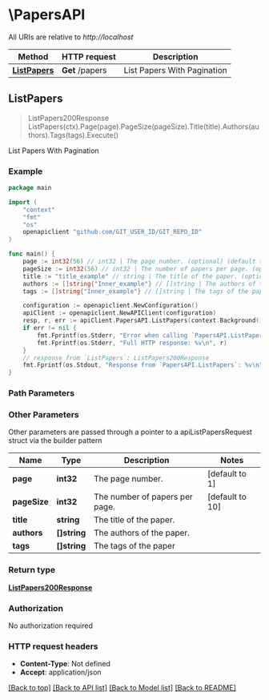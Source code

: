 # \PapersAPI

All URIs are relative to *http://localhost*

Method | HTTP request | Description
------------- | ------------- | -------------
[**ListPapers**](PapersAPI.md#ListPapers) | **Get** /papers | List Papers With Pagination



## ListPapers

> ListPapers200Response ListPapers(ctx).Page(page).PageSize(pageSize).Title(title).Authors(authors).Tags(tags).Execute()

List Papers With Pagination

### Example

```go
package main

import (
	"context"
	"fmt"
	"os"
	openapiclient "github.com/GIT_USER_ID/GIT_REPO_ID"
)

func main() {
	page := int32(56) // int32 | The page number. (optional) (default to 1)
	pageSize := int32(56) // int32 | The number of papers per page. (optional) (default to 10)
	title := "title_example" // string | The title of the paper. (optional)
	authors := []string{"Inner_example"} // []string | The authors of the paper. (optional)
	tags := []string{"Inner_example"} // []string | The tags of the paper (optional)

	configuration := openapiclient.NewConfiguration()
	apiClient := openapiclient.NewAPIClient(configuration)
	resp, r, err := apiClient.PapersAPI.ListPapers(context.Background()).Page(page).PageSize(pageSize).Title(title).Authors(authors).Tags(tags).Execute()
	if err != nil {
		fmt.Fprintf(os.Stderr, "Error when calling `PapersAPI.ListPapers``: %v\n", err)
		fmt.Fprintf(os.Stderr, "Full HTTP response: %v\n", r)
	}
	// response from `ListPapers`: ListPapers200Response
	fmt.Fprintf(os.Stdout, "Response from `PapersAPI.ListPapers`: %v\n", resp)
}
```

### Path Parameters



### Other Parameters

Other parameters are passed through a pointer to a apiListPapersRequest struct via the builder pattern


Name | Type | Description  | Notes
------------- | ------------- | ------------- | -------------
 **page** | **int32** | The page number. | [default to 1]
 **pageSize** | **int32** | The number of papers per page. | [default to 10]
 **title** | **string** | The title of the paper. | 
 **authors** | **[]string** | The authors of the paper. | 
 **tags** | **[]string** | The tags of the paper | 

### Return type

[**ListPapers200Response**](ListPapers200Response.md)

### Authorization

No authorization required

### HTTP request headers

- **Content-Type**: Not defined
- **Accept**: application/json

[[Back to top]](#) [[Back to API list]](../README.md#documentation-for-api-endpoints)
[[Back to Model list]](../README.md#documentation-for-models)
[[Back to README]](../README.md)

